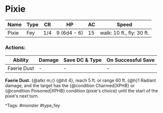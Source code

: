# Pixie

| Name | Type | CR | HP | AC | Speed |
|------|------|----|----|----|-------|
| Pixie | Fey | 1/4 | 9 (6d4 - 6) | 15 | walk: 10 ft., fly: 30 ft. |

### Actions:

| Ability | Damage | Save DC & Type | On Successful Save |
|---------|--------|----------------|--------------------|
| Faerie Dust | - | - | - |


**Faerie Dust.** {@atkr m,r} {@hit 4}, reach 5 ft. or range 60 ft. {@h}1 Radiant damage, and the target has the {@condition Charmed|XPHB} or {@condition Poisoned|XPHB} condition (pixie's choice) until the start of the pixie's next turn.

^Tags: #monster #type_fey